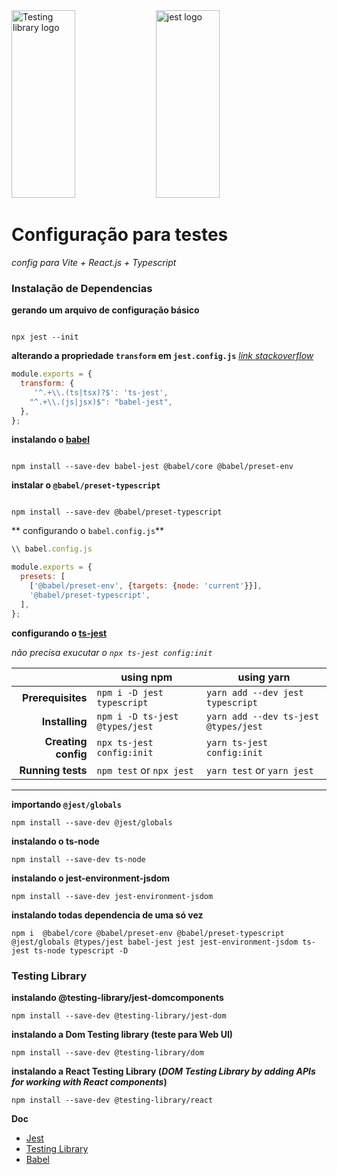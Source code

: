 <div width="100%">
  <img src="https://user-images.githubusercontent.com/76600539/227807021-b1312dae-d393-4146-b5b5-0d8439c28847.png" alt="Testing library logo" width="45%" height="300px">
  <img src="https://user-images.githubusercontent.com/76600539/227807062-e41adb47-8829-4f3d-ab2e-ab9c3c5a6514.png" alt="jest logo" width="45%" height="300px">
</div>


# Configuração para testes

*config para Vite + React.js + Typescript*
### Instalação de Dependencias

**gerando um arquivo de configuração básico**
```

npx jest --init

```

**alterando a propriedade `transform` em `jest.config.js`**
*[link stackoverflow](https://stackoverflow.com/questions/56547215/react-testing-library-why-is-tobeinthedocument-not-a-function)*
```js
module.exports = {
  transform: {
     '^.+\\.(ts|tsx)?$': 'ts-jest',
    "^.+\\.(js|jsx)$": "babel-jest",
  },
};

```


**instalando o [babel](https://jestjs.io/docs/getting-started#using-babel)**
```

npm install --save-dev babel-jest @babel/core @babel/preset-env

```

**instalar o `@babel/preset-typescript`**
```

npm install --save-dev @babel/preset-typescript

```

** configurando o `babel.config.js`**
```javascript
\\ babel.config.js

module.exports = {
  presets: [
    ['@babel/preset-env', {targets: {node: 'current'}}],
    '@babel/preset-typescript',
  ],
};
```

**configurando o [ts-jest](https://github.com/kulshekhar/ts-jest)**

_não precisa exucutar o `npx ts-jest config:init`_

|                     | using npm                      | using yarn                           |
| ------------------: | ------------------------------ | ------------------------------------ |
|  **Prerequisites** | `npm i -D jest typescript`     | `yarn add --dev jest typescript`     |
|     **Installing** | `npm i -D ts-jest @types/jest` | `yarn add --dev ts-jest @types/jest` |
|**Creating config** | `npx ts-jest config:init`      | `yarn ts-jest config:init`           |
|  **Running tests** | `npm test` or `npx jest`       | `yarn test` or `yarn jest`           |
****


**importando `@jest/globals`**

```
npm install --save-dev @jest/globals

```

**instalando o ts-node**

```
npm install --save-dev ts-node

```

**instalando o jest-environment-jsdom**

```
npm install --save-dev jest-environment-jsdom

```

**instalando todas dependencia de uma só vez**
```
npm i  @babel/core @babel/preset-env @babel/preset-typescript @jest/globals @types/jest babel-jest jest jest-environment-jsdom ts-jest ts-node typescript -D

```

### Testing Library
**instalando @testing-library/jest-domcomponents**
```
npm install --save-dev @testing-library/jest-dom

```


**instalando a Dom Testing library (teste para Web UI)**
```
npm install --save-dev @testing-library/dom

```


**instalando a React Testing Library (*DOM Testing Library by adding APIs for working with React components*)**
```
npm install --save-dev @testing-library/react

```
**Doc**
- [Jest](https://jestjs.io/docs/configuration)
- [Testing Library](https://testing-library.com/)
- [Babel](https://babeljs.io/docs/)
